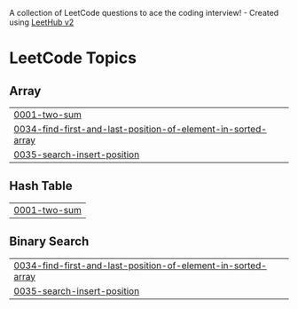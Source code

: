 A collection of LeetCode questions to ace the coding interview! - Created using [LeetHub v2](https://github.com/arunbhardwaj/LeetHub-2.0)
<!---LeetCode Topics Start-->
# LeetCode Topics
## Array
|  |
| ------- |
| [0001-two-sum](https://github.com/krishnasharma8/leetcode/tree/master/0001-two-sum) |
| [0034-find-first-and-last-position-of-element-in-sorted-array](https://github.com/krishnasharma8/leetcode/tree/master/0034-find-first-and-last-position-of-element-in-sorted-array) |
| [0035-search-insert-position](https://github.com/krishnasharma8/leetcode/tree/master/0035-search-insert-position) |
## Hash Table
|  |
| ------- |
| [0001-two-sum](https://github.com/krishnasharma8/leetcode/tree/master/0001-two-sum) |
## Binary Search
|  |
| ------- |
| [0034-find-first-and-last-position-of-element-in-sorted-array](https://github.com/krishnasharma8/leetcode/tree/master/0034-find-first-and-last-position-of-element-in-sorted-array) |
| [0035-search-insert-position](https://github.com/krishnasharma8/leetcode/tree/master/0035-search-insert-position) |
<!---LeetCode Topics End-->